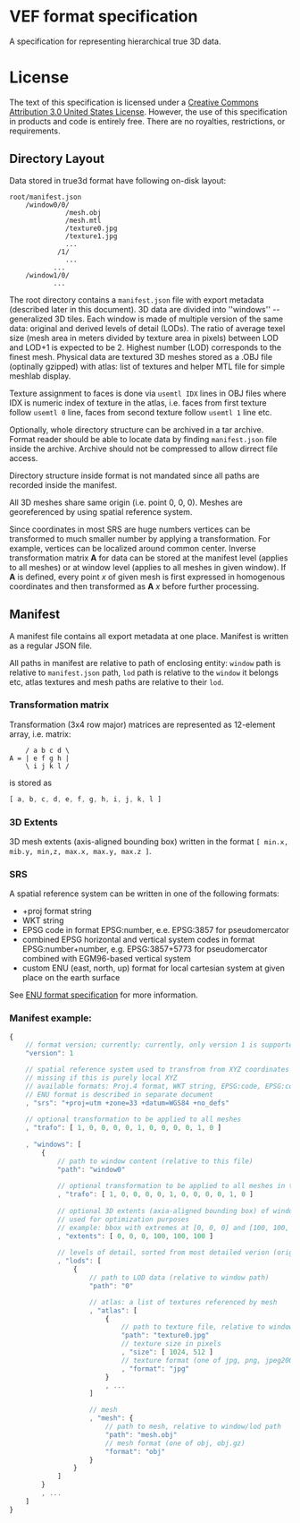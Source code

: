 # VEF format specification
A specification for representing hierarchical true 3D data.

# License

The text of this specification is licensed under a [Creative Commons Attribution 3.0 United States License](http://creativecommons.org/licenses/by/3.0/us/). However, the use of this specification in products and code is entirely free. There are no royalties, restrictions, or requirements.

## Directory Layout

Data stored in true3d format have following on-disk layout:

```
root/manifest.json
    /window0/0/
              /mesh.obj
              /mesh.mtl
              /texture0.jpg
              /texture1.jpg
              ...
            /1/
              ...
           ...
    /window1/0/
           ...
```

The root directory contains a `manifest.json` file with export metadata (described later in this document). 3D data are divided into ''windows'' -- generalized 3D tiles. Each window is made of multiple version of the same data: original and derived levels of detail (LODs). The ratio of average texel size (mesh area in meters divided by texture area in pixels) between LOD and LOD+1 is expected to be 2. Highest number (LOD) corresponds to the finest mesh. Physical data are textured 3D meshes stored as a .OBJ file (optinally gzipped) with atlas: list of textures and helper MTL file for simple meshlab display.

Texture assignment to faces is done via `usemtl IDX` lines in OBJ files where IDX is numeric index of texture in the atlas, i.e. faces from first texture follow `usemtl 0` line, faces from second texture follow `usemtl 1` line etc.

Optionally, whole directory structure can be archived in a tar archive. Format reader should be able to locate data by finding `manifest.json` file inside the archive. Archive should not be compressed to allow dirrect file access.

Directory structure inside format is not mandated since all paths are recorded inside the manifest.

All 3D meshes share same origin (i.e. point 0, 0, 0). Meshes are georeferenced by using spatial reference system.

Since coordinates in most SRS are huge numbers vertices can be transformed to much smaller number by applying a transformation. For example, vertices can be localized around common center. Inverse transformation matrix **A** for data can be stored at the manifest level (applies to all meshes) or at window level (applies to all meshes in given window). If **A** is defined, every point *x* of given mesh is first expressed in homogenous coordinates and then transformed as **A** *x* before further processing.

## Manifest

A manifest file contains all export metadata at one place. Manifest is written as a regular JSON file.

All paths in manifest are relative to path of enclosing entity: `window` path is relative to `manifest.json` path, `lod` path is relative to the `window` it belongs etc, atlas textures and mesh paths are relative to their `lod`.

### Transformation matrix

Transformation (3x4 row major) matrices are represented as 12-element array, i.e. matrix:
```
    / a b c d \
A = | e f g h |
    \ i j k l /
```
is stored as
```javascript
[ a, b, c, d, e, f, g, h, i, j, k, l ]
```

### 3D Extents

3D mesh extents (axis-aligned bounding box) written in the format `[ min.x, mib.y, min,z, max.x, max.y, max.z ]`.

### SRS

A spatial reference system can be written in one of the following formats:

 * +proj format string
 * WKT string
 * EPSG code in format EPSG:number, e.e. EPSG:3857 for pseudomercator
 * combined EPSG horizontal and vertical system codes in format EPSG:number+number, e.g. EPSG:3857+5773 for pseudomercator combined with EGM96-based vertical system
 * custom ENU (east, north, up) format for local cartesian system at given place on the earth surface
 
See [ENU format specification](enu.md) for more information.

### Manifest example:
```javascript
{
    // format version; currently; currently, only version 1 is supported
    "version": 1

    // spatial reference system used to transfrom from XYZ coordinates to geo space
    // missing if this is purely local XYZ
    // available formats: Proj.4 format, WKT string, EPSG:code, EPSG:code+code or ENU
    // ENU format is described in separate document
    , "srs": "+proj=utm +zone=33 +datum=WGS84 +no_defs"
    
    // optional transformation to be applied to all meshes
    , "trafo": [ 1, 0, 0, 0, 0, 1, 0, 0, 0, 0, 1, 0 ]
 
    , "windows": [
        {
            // path to window content (relative to this file)
            "path": "window0"
 
            // optional transformation to be applied to all meshes in this window
            , "trafo": [ 1, 0, 0, 0, 0, 1, 0, 0, 0, 0, 1, 0 ]
            
            // optional 3D extents (axia-aligned bounding box) of window mesh, in global coordinate system;
            // used for optimization purposes
            // example: bbox with extremes at [0, 0, 0] and [100, 100, 100]:
            , "extents": [ 0, 0, 0, 100, 100, 100 ]
 
            // levels of detail, sorted from most detailed verion (original) to the coarsest one
            , "lods": [
                {
                    // path to LOD data (relative to window path)
                    "path": "0"

                    // atlas: a list of textures referenced by mesh
                    , "atlas": [
                        {
                            // path to texture file, relative to window/lod path
                            "path": "texture0.jpg"
                            // texture size in pixels
                            , "size": [ 1024, 512 ]
                            // texture format (one of jpg, png, jpeg2000)
                            , "format": "jpg"
                        }
                        , ...
                    ]

                    // mesh
                    , "mesh": {
                        // path to mesh, relative to window/lod path
                        "path": "mesh.obj"
                        // mesh format (one of obj, obj.gz)
                        "format": "obj"
                    }
                }
            ]
        }
        , ...
    ]
}
```

